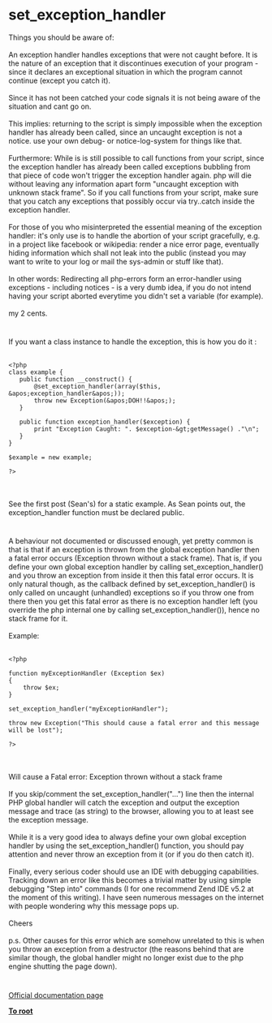 # set_exception_handler



Things you should be aware of:<br><br>An exception handler handles exceptions that were not caught before. It is the nature of an exception that it discontinues execution of your program - since it declares an exceptional situation in which the program cannot continue (except you catch it).<br><br>Since it has not been catched your code signals it is not being aware of the situation and cant go on.<br><br>This implies: returning to the script is simply impossible when the exception handler has already been called, since an uncaught exception is not a notice. use your own debug- or notice-log-system for things like that.<br><br>Furthermore: While is is still possible to call functions from your script, since the exception handler has already been called exceptions bubbling from that piece of code won&apos;t trigger the exception handler again. php will die without leaving any information apart form "uncaught exception with unknown stack frame". So if you call functions from your script, make sure that you catch any exceptions that possibly occur via try..catch inside the exception handler.<br><br>For those of you who misinterpreted the essential meaning of the exception handler: it&apos;s only use is to handle the abortion of your script gracefully, e.g. in a project like facebook or wikipedia: render a nice error page, eventually hiding information which shall not leak into the public (instead you may want to write to your log or mail the sys-admin or stuff like that).<br><br>In other words: Redirecting all php-errors form an error-handler using exceptions - including notices - is a very dumb idea, if you do not intend having your script aborted everytime you didn&apos;t set a variable (for example).<br><br>my 2 cents.  

#

If you want a class instance to handle the exception, this is how you do it :<br><br>

```
<?php
class example {
   public function __construct() {
       @set_exception_handler(array($this, &apos;exception_handler&apos;));
       throw new Exception(&apos;DOH!!&apos;);
   }

   public function exception_handler($exception) {
       print "Exception Caught: ". $exception-&gt;getMessage() ."\n";
   }
}

$example = new example;

?>
```
<br><br>See the first post (Sean&apos;s) for a static example.  As Sean points out, the exception_handler function must be declared public.  

#

A behaviour not documented or discussed enough, yet pretty common is that is that if an exception is thrown from the global exception handler then a fatal error occurs (Exception thrown without a stack frame). That is, if you define your own global exception handler by calling set_exception_handler() and you throw an exception from inside it then this fatal error occurs. It is only natural though, as the callback defined by set_exception_handler() is only called on uncaught (unhandled) exceptions so if you throw one from there then you get this fatal error as there is no exception handler left (you override the php internal one by calling set_exception_handler()), hence no stack frame for it.<br><br>Example:<br><br>

```
<?php

function myExceptionHandler (Exception $ex)
{
    throw $ex;
}

set_exception_handler("myExceptionHandler");

throw new Exception("This should cause a fatal error and this message will be lost");

?>
```
<br><br>Will cause a Fatal error: Exception thrown without a stack frame<br><br>If you skip/comment the set_exception_handler("...") line then the internal PHP global handler will catch the exception and output the exception message and trace (as string) to the browser, allowing you to at least see the exception message.<br><br>While it is a very good idea to always define your own global exception handler by using the set_exception_handler() function, you should pay attention and never throw an exception from it (or if you do then catch it).<br><br>Finally, every serious coder should use an IDE with debugging capabilities. Tracking down an error like this becomes a trivial matter by using simple debugging "Step into" commands (I for one recommend Zend IDE v5.2 at the moment of this writing). I have seen numerous messages on the internet with people wondering why this message pops up.<br><br>Cheers<br><br>p.s. Other causes for this error which are somehow unrelated to this is when you throw an exception from a destructor (the reasons behind that are similar though, the global handler might no longer exist due to the php engine shutting the page down).  

#

[Official documentation page](https://www.php.net/manual/en/function.set-exception-handler.php)

**[To root](/README.md)**